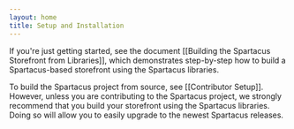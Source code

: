 ```yaml
---
layout: home
title: Setup and Installation
---
```


If you're just getting started, see the document [[Building the Spartacus Storefront from Libraries]], which demonstrates step-by-step how to build a Spartacus-based storefront using the Spartacus libraries.

To build the Spartacus project from source, see [[Contributor Setup]]. However, unless you are contributing to the Spartacus project, we strongly recommend that you build your storefront using the Spartacus libraries. Doing so will allow you to easily upgrade to the newest Spartacus releases.